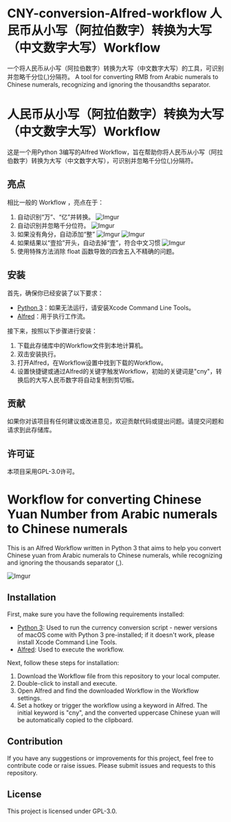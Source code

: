 # CNY-conversion-Alfred-workflow 人民币从小写（阿拉伯数字）转换为大写（中文数字大写）Workflow
一个将人民币从小写（阿拉伯数字）转换为大写（中文数字大写）的工具，可识别并忽略千分位(,)分隔符。 A tool for converting RMB from Arabic numerals to Chinese numerals, recognizing and ignoring the thousandths separator.

# 人民币从小写（阿拉伯数字）转换为大写（中文数字大写）Workflow

这是一个用Python 3编写的Alfred Workflow，旨在帮助你将人民币从小写（阿拉伯数字）转换为大写（中文数字大写），可识别并忽略千分位(,)分隔符。

## 亮点

相比一般的 Workflow ，亮点在于：

1. 自动识别“万”、“亿”并转换。
    ![Imgur](https://imgur.com/TfO5km1.png)
3. 自动识别并忽略千分位符。
    ![Imgur](https://imgur.com/6B6UWIa.png)
5. 如果没有角分，自动添加“整”
    ![Imgur](https://imgur.com/cStBsp6.png)
    ![Imgur](https://imgur.com/QRYMDSR.png)
7. 如果结果以“壹拾”开头，自动去掉“壹”，符合中文习惯
    ![Imgur](https://imgur.com/S4oXHb8.png)
9. 使用特殊方法消除 float 函数导致的四舍五入不精确的问题。

## 安装

首先，确保你已经安装了以下要求：

- [Python 3](https://www.python.org/downloads/)：如果无法运行，请安装Xcode Command Line Tools。
- [Alfred](https://www.alfredapp.com/)：用于执行工作流。

接下来，按照以下步骤进行安装：

1. 下载此存储库中的Workflow文件到本地计算机。
2. 双击安装执行。
3. 打开Alfred，在Workflow设置中找到下载的Workflow。
4. 设置快捷键或通过Alfred的关键字触发Workflow，初始的关键词是"cny"，转换后的大写人民币数字将自动复制到剪切板。

## 贡献

如果你对该项目有任何建议或改进意见，欢迎贡献代码或提出问题。请提交问题和请求到此存储库。

## 许可证

本项目采用GPL-3.0许可。


# Workflow for converting Chinese Yuan Number from Arabic numerals to Chinese numerals

This is an Alfred Workflow written in Python 3 that aims to help you convert Chinese yuan from Arabic numerals to Chinese numerals, while recognizing and ignoring the thousands separator (,).

![Imgur](https://imgur.com/9Zp2tp6.png)

## Installation

First, make sure you have the following requirements installed:

- [Python 3](https://www.python.org/downloads/): Used to run the currency conversion script - newer versions of macOS come with Python 3 pre-installed; if it doesn't work, please install Xcode Command Line Tools.
- [Alfred](https://www.alfredapp.com/): Used to execute the workflow.

Next, follow these steps for installation:

1. Download the Workflow file from this repository to your local computer.
2. Double-click to install and execute.
3. Open Alfred and find the downloaded Workflow in the Workflow settings.
4. Set a hotkey or trigger the workflow using a keyword in Alfred. The initial keyword is "cny", and the converted uppercase Chinese yuan will be automatically copied to the clipboard.

## Contribution

If you have any suggestions or improvements for this project, feel free to contribute code or raise issues. Please submit issues and requests to this repository.

## License

This project is licensed under GPL-3.0.
